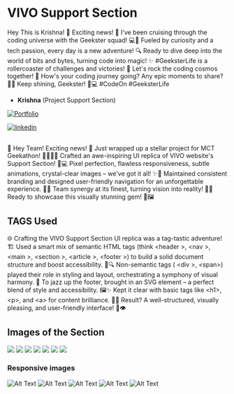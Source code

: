 
# VIVO Support Section

Hey This is Krishna! 🌟 Exciting news! 🚀 I've been cruising through the coding universe with the Geekster squad! 💻🌌 Fueled by curiosity and a tech passion, every day is a new adventure! 🔍 Ready to dive deep into the world of bits and bytes, turning code into magic! ✨ #GeeksterLife is a rollercoaster of challenges and victories! 🎢 Let's rock the coding cosmos together! 🌠 How's your coding journey going? Any epic moments to share? 🚀💬 Keep shining, Geekster! 🌟💻 #CodeOn #GeeksterLife

- **Krishna** (Project Support Section) 

[![Portfolio](https://img.shields.io/badge/portfolio-000?style=for-the-badge&logo=ko-fi&logoColor=white)](https://github.com/USIRIKAPALLYMALLESH)

[![linkedin](https://img.shields.io/badge/linkedin-0A66C2?style=for-the-badge&logo=linkedin&logoColor=white)](https://www.linkedin.com/in/usirikapallymallesh/)<br><br>

🚀 Hey Team! Exciting news! 🌟 Just wrapped up a stellar project for MCT Geekathon! 👩‍💻👨‍💻 Crafted an awe-inspiring UI replica of VIVO website's Support Section! 📲💻 Pixel perfection, flawless responsiveness, subtle animations, crystal-clear images – we've got it all! ✨🎨 Maintained consistent branding and designed user-friendly navigation for an unforgettable experience. 🚀💡 Team synergy at its finest, turning vision into reality! 🤝💪 Ready to showcase this visually stunning gem! 🌈🖼️ 

## TAGS Used

🌐 Crafting the VIVO Support Section UI replica was a tag-tastic adventure! 🏗️ Used a smart mix of semantic HTML tags (think &lt;header &gt;,  &lt;nav &gt;,  &lt;main &gt;,  &lt;section &gt;,  &lt;article &gt;,  &lt;footer &gt;) to build a solid document structure and boost accessibility. 🌈🔍 Non-semantic tags ( &lt;div &gt;, &lt;span&gt;) played their role in styling and layout, orchestrating a symphony of visual harmony. 🎨 To jazz up the footer, brought in an SVG element – a perfect blend of style and accessibility. 🖼️✨ Kept it clear with basic tags like &lt;h1&gt;, &lt;p&gt;, and &lt;a&gt; for content brilliance. 📝💡 Result? A well-structured, visually pleasing, and user-friendly interface! 🚀👁️

## Images of the Section
![](https://imgur.com/08RtFm9.jpg)
![](https://i.imgur.com/zlwnoGz.jpg)
![](https://i.imgur.com/CvYNriB.jpg)
![](https://i.imgur.com/3pwFcfw.jpg)
![](https://i.imgur.com/HyvpS8g.jpg)
![](https://i.imgur.com/ZgsqI7Q.jpg)
![](https://i.imgur.com/Ir4yxk8.jpg)

### Responsive images
![Alt Text](https://i.imgur.com/jfKrLJE.jpg)
![Alt Text](https://i.imgur.com/DXOnhgz.jpg)
![Alt Text](https://i.imgur.com/adT8RA5.jpg)
![Alt Text](https://i.imgur.com/NLouTj6.jpg)
![Alt Text](https://i.imgur.com/e67jDQo.jpg)

